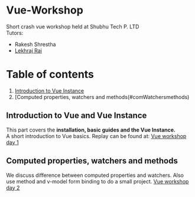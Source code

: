 # Vue-Workshop
Short crash vue workshop held at Shubhu Tech P. LTD \
Tutors: 
* Rakesh Shrestha
* [Lekhraj Rai](https://github.com/lekhrajShubhu) 

# Table of contents
1. [Introduction to Vue Instance](#introductionVue)
2. [Computed properties, watchers and methods(#comWatchersmethods)

## Introduction to Vue and Vue Instance <a name="introductionVue" />
This part covers the **installation, basic guides and the Vue Instance.**\
A short introduction to Vue basics. Replay can be found at: [Vue workshop day 1](https://www.youtube.com/watch?v=l8ieonUZWho)

## Computed properties, watchers and methods <a name="comWatchersmethods" />
We discuss difference between computed properties and watchers. Also use method and v-model form binding to do a small project.
[Vue workshop day 2](https://www.youtube.com/watch?v=T-m4YHluPzc&feature=youtu.be)
